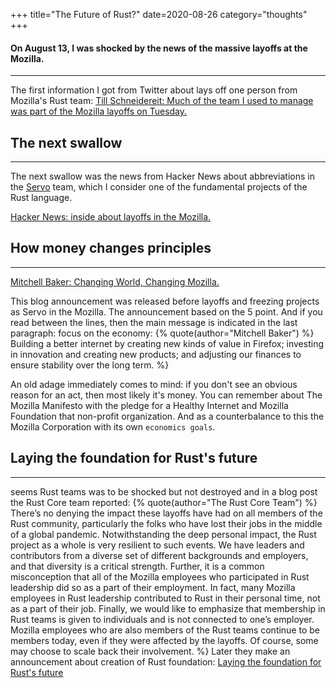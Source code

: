 +++
title="The Future of Rust?"
date=2020-08-26
category="thoughts"
+++

#### On August 13, I was shocked by the news of the massive layoffs at the Mozilla.
---
The first information I got from Twitter about lays off one person from Mozilla's Rust team:
[Till Schneidereit: Much of the team I used to manage was part of the Mozilla layoffs on Tuesday.](https://twitter.com/tschneidereit/status/1293868141953667074)

## The next swallow
---
The next swallow was the news from Hacker News about abbreviations in the [Servo]( https://servo.org/) team, which I
consider one of the fundamental projects of the Rust language.

[Hacker News: inside about layoffs in the Mozilla.](https://news.ycombinator.com/item?id=24133342)

## How money changes principles
---
[Mitchell Baker: Changing World, Changing Mozilla.](https://blog.mozilla.org/blog/2020/08/11/changing-world-changing-mozilla)

This blog announcement was released before layoffs and freezing projects as Servo in the Mozilla. The announcement based
on the 5 point. And if you read between the lines, then the main message is indicated in the last paragraph: focus on
the economy:
{% quote(author="Mitchell Baker") %} Building a better internet by creating new kinds of value in Firefox; investing in innovation and creating
new products; and adjusting our finances to ensure stability over the long term.
%}

An old adage immediately comes to mind: if you don't see an obvious reason for an act, then most likely it's money. You can remember about The Mozilla
Manifesto with the pledge for a Healthy Internet and Mozilla Foundation that non-profit organization. And as a
counterbalance to this the Mozilla Corporation with its own `economics goals`.

## Laying the foundation for Rust's future
---
seems Rust teams was to be shocked but not destroyed and in a blog post the Rust Core team reported:
{% quote(author="The Rust Core Team") %}
There’s no denying the impact these layoffs have had on all members of the Rust community, particularly the folks who
have lost their jobs in the middle of a global pandemic. Notwithstanding the deep personal impact, the Rust project as
a whole is very resilient to such events. We have leaders and contributors from a diverse set of different backgrounds
and employers, and that diversity is a critical strength. Further, it is a common misconception that all of the Mozilla
employees who participated in Rust leadership did so as a part of their employment. In fact, many Mozilla employees in
Rust leadership contributed to Rust in their personal time, not as a part of their job. Finally, we would like to
emphasize that membership in Rust teams is given to individuals and is not connected to one’s employer. Mozilla employees
who are also members of the Rust teams continue to be members today, even if they were affected by the layoffs. Of
course, some may choose to scale back their involvement.
%}
Later they make an announcement about creation of Rust foundation:
[Laying the foundation for Rust's future](https://blog.rust-lang.org/2020/08/18/laying-the-foundation-for-rusts-future.html)
